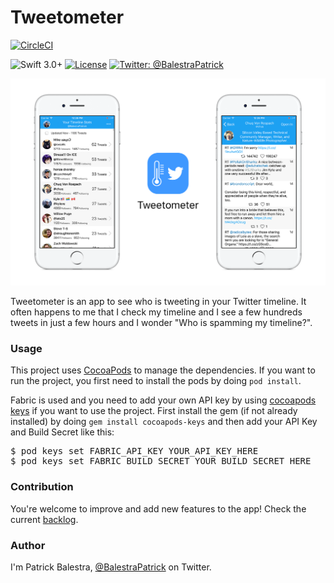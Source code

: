# Tweetometer

[![CircleCI](https://circleci.com/gh/BalestraPatrick/Tweetometer.svg?style=svg)](https://circleci.com/gh/BalestraPatrick/Tweetometer)

![Swift 3.0+](https://img.shields.io/badge/Swift-3.0%2B-orange.svg)
[![License](https://img.shields.io/badge/License-%40MIT-lightgrey.svg)](https://raw.githubusercontent.com/BalestraPatrick/Tweetometer/master/LICENSE)
[![Twitter: @BalestraPatrick](https://img.shields.io/badge/Twitter-%40BalestraPatrick-blue.svg)](https://twitter.com/BalestraPatrick)

![](header.png)

Tweetometer is an app to see who is tweeting in your Twitter timeline. It often happens to me that I check my timeline and I see a few hundreds tweets in just a few hours and I wonder "Who is spamming my timeline?".

### Usage
This project uses [CocoaPods](https://github.com/CocoaPods/CocoaPods/) to manage the dependencies. If you want to run the project, you first need to install the pods by doing `pod install`.

Fabric is used and you need to add your own API key by using [cocoapods keys](https://github.com/orta/cocoapods-keys) if you want to use the project. First install the gem (if not already installed) by doing `gem install cocoapods-keys` and then add your API Key and Build Secret like this:

<pre>$ pod keys set FABRIC_API_KEY YOUR_API_KEY_HERE
$ pod keys set FABRIC_BUILD_SECRET YOUR_BUILD_SECRET_HERE</pre>


### Contribution
You're welcome to improve and add new features to the app! Check the current [backlog](https://github.com/BalestraPatrick/Tweetometer/projects/1).

### Author
I'm Patrick Balestra, [@BalestraPatrick](http://www.twitter.com/BalestraPatrick) on Twitter.
